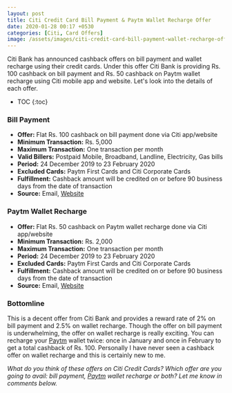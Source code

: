 ```yaml
---
layout: post
title: Citi Credit Card Bill Payment & Paytm Wallet Recharge Offer
date: 2020-01-28 00:17 +0530
categories: [Citi, Card Offers]
image: /assets/images/citi-credit-card-bill-payment-wallet-recharge-offer.jpg
---
```


Citi Bank has announced cashback offers on bill payment and wallet recharge using their credit cards. Under this offer Citi Bank is providing Rs. 100 cashback on bill payment and Rs. 50 cashback on Paytm wallet recharge using Citi mobile app and website. Let's look into the details of each offer.

<!-- prettier-ignore -->
* TOC
{:toc}

### Bill Payment

- **Offer:** Flat Rs. 100 cashback on bill payment done via Citi app/website
- **Minimum Transaction:** Rs. 5,000
- **Maximum Transaction:** One transaction per month
- **Valid Billers:** Postpaid Mobile, Broadband, Landline, Electricity, Gas bills
- **Period:** 24 December 2019 to 23 February 2020
- **Excluded Cards:** Paytm First Cards and Citi Corporate Cards
- **Fulfillment:** Cashback amount will be credited on or before 90 business days from the date of transaction
- **Source:** Email, [Website](https://www.online.citibank.co.in/special-offers/offer/index.html?cat=New_Offers&id=97&eOfferCode=INHPS126012020)

### Paytm Wallet Recharge

- **Offer:** Flat Rs. 50 cashback on Paytm wallet recharge done via Citi app/website
- **Minimum Transaction:** Rs. 2,000
- **Maximum Transaction:** One transaction per month
- **Period:** 24 December 2019 to 23 February 2020
- **Excluded Cards:** Paytm First Cards and Citi Corporate Cards
- **Fulfillment:** Cashback amount will be credited on or before 90 business days from the date of transaction
- **Source:** Email, [Website](https://www.online.citibank.co.in/special-offers/offer/index.html?cat=New_Offers&id=97&eOfferCode=INHPS126012020)

### Bottomline

This is a decent offer from Citi Bank and provides a reward rate of 2% on bill payment and 2.5% on wallet recharge. Though the offer on bill payment is underwhelming, the offer on wallet recharge is really exciting. You can recharge your [Paytm](https://l.cardinfo.in/paytm) wallet twice: once in January and once in February to get a total cashback of Rs. 100. Personally I have never seen a cashback offer on wallet recharge and this is certainly new to me.

_What do you think of these offers on Citi Credit Cards? Which offer are you going to avail: bill payment, [Paytm](https://l.cardinfo.in/paytm) wallet recharge or both? Let me know in comments below._
